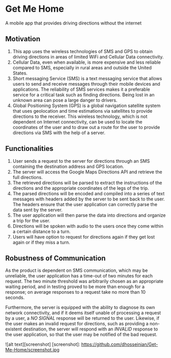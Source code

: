 # Get Me Home
A mobile app that provides driving directions without the internet

## Motivation
1. This app uses the wireless technologies of SMS and GPS to obtain driving directions in areas of limited WiFi and Cellular Data connectivity.
2. Cellular Data, even when available, is more expensive and less reliable compared to SMS, especially in rural areas and outside the United States.
3. Short messaging Service (SMS) is a text messaging service that allows users to send and receive messages through their mobile devices and applications. The reliability of SMS services makes it a preferable service for a critical task such as finding directions. Being lost in an unknown area can pose a large danger to drivers.
4. Global Positioning System (GPS) is a global navigation satellite system that uses geolocation and time estimations via satellites to provide directions to the receiver. This wireless technology, which is not dependent on Internet connectivity, can be used to locate the coordinates of the user and to draw out a route for the user to provide directions via SMS with the help of a server.

## Functionalities
1. User sends a request to the server for directions through an SMS containing the destination address and GPS location.
2. The server will access the Google Maps Directions API and retrieve the full directions.
3. The retrieved directions will be parsed to extract the instructions of the directions and the appropriate coordinates of the legs of the trip.
4. The parsed directions will be encoded and compiled into a series of text messages with headers added by the server to be sent back to the user. The headers ensure that the user application can correctly parse the data sent by the server.
5. The user application will then parse the data into directions and organize a trip for the user.
6. Directions will be spoken with audio to the users once they come within a certain distance to a turn.
7. Users will have option to request for directions again if they get lost again or if they miss a turn.

## Robustness of Communication
As the product is dependent on SMS communication, which may be unreliable, the user application has a time-out of two minutes for each request. The two minute threshold was arbitrarily chosen as an appropriate waiting period, and in testing proved to be more than enough for a response; on average responses to a request take no more than 10 seconds.

Furthermore, the server is equipped with the ability to diagnose its own network connectivity, and if it deems itself unable of processing a request by a user, a *NO SIGNAL* response will be returned to the user. Likewise, if the user makes an invalid request for directions, such as providing a non-existent destination, the server will respond with an *INVALID* response to the user application, so that the user may be notified of the bad request.

![alt text][screenshot]
[screenshot]: https://github.com/dhosseinian/Get-Me-Home/screenshot.jpg